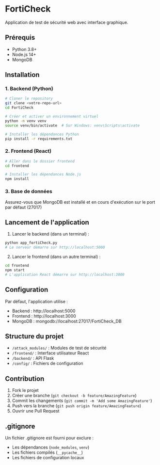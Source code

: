 # FortiCheck

Application de test de sécurité web avec interface graphique.

## Prérequis

- Python 3.8+
- Node.js 14+
- MongoDB

## Installation

### 1. Backend (Python)

```bash
# Cloner le repository
git clone <votre-repo-url>
cd FortiCheck

# Créer et activer un environnement virtuel
python -m venv venv
source venv/bin/activate  # Sur Windows: venv\Scripts\activate

# Installer les dépendances Python
pip install -r requirements.txt
```

### 2. Frontend (React)

```bash
# Aller dans le dossier frontend
cd frontend

# Installer les dépendances Node.js
npm install
```

### 3. Base de données

Assurez-vous que MongoDB est installé et en cours d'exécution sur le port par défaut (27017)

## Lancement de l'application

1. Lancer le backend (dans un terminal) :
```bash
python app_fortiCheck.py
# Le serveur démarre sur http://localhost:5000
```

2. Lancer le frontend (dans un autre terminal) :
```bash
cd frontend
npm start
# L'application React démarre sur http://localhost:3000
```

## Configuration

Par défaut, l'application utilise :
- Backend : http://localhost:5000
- Frontend : http://localhost:3000
- MongoDB : mongodb://localhost:27017/FortiCheck_DB

## Structure du projet

- `/attack_modules/` : Modules de test de sécurité
- `/frontend/` : Interface utilisateur React
- `/backend/` : API Flask
- `/config/` : Fichiers de configuration

## Contribution

1. Fork le projet
2. Créer une branche (`git checkout -b feature/AmazingFeature`)
3. Commit les changements (`git commit -m 'Add some AmazingFeature'`)
4. Push vers la branche (`git push origin feature/AmazingFeature`)
5. Ouvrir une Pull Request

## .gitignore

Un fichier .gitignore est fourni pour exclure :
- Les dépendances (`node_modules`, `venv`)
- Les fichiers compilés (`__pycache__`)
- Les fichiers de configuration locaux